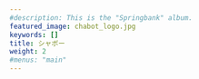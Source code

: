 ```yaml
---
#description: This is the "Springbank" album.
featured_image: chabot_logo.jpg
keywords: []
title: シャボー
weight: 2
#menus: "main"
---
```

